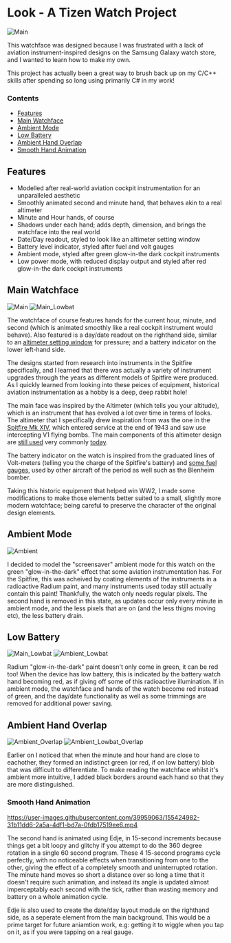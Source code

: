 # Look - A Tizen Watch Project

![Main](https://user-images.githubusercontent.com/39959063/155225316-8fc0301a-a282-4879-89d3-1120acb93976.png)

This watchface was designed because I was frustrated with a lack of aviation instrument-inspired designs on the Samsung Galaxy watch store, and I wanted to learn how to make my own.

This project has actually been a great way to brush back up on my C/C++ skills after spending so long using primarily C# in my work!

### Contents
- [Features](https://github.com/flyscript/Look#features)
- [Main Watchface](https://github.com/flyscript/Look#main-watchface)
- [Ambient Mode](https://github.com/flyscript/Look#ambient-mode)
- [Low Battery](https://github.com/flyscript/Look#low-battery)
- [Ambient Hand Overlap](https://github.com/flyscript/Look#ambient-hand-overlap)
- [Smooth Hand Animation](https://github.com/flyscript/Look#smooth-hand-animation)

## Features
- Modelled after real-world aviation cockpit instrumentation for an unparalleled aesthetic
- Smoothly animated second and minute hand, that behaves akin to a real altimeter
- Minute and Hour hands, of course
- Shadows under each hand; adds depth, dimension, and brings the watchface into the real world
- Date/Day readout, styled to look like an altimeter setting window
- Battery level indicator, styled after fuel and volt gauges
- Ambient mode, styled after green glow-in-the dark cockpit instruments
- Low power mode, with reduced display output and styled after red glow-in-the dark cockpit instruments

## Main Watchface
![Main](https://user-images.githubusercontent.com/39959063/155225316-8fc0301a-a282-4879-89d3-1120acb93976.png)
![Main_Lowbat](https://user-images.githubusercontent.com/39959063/155229907-bf52daff-215f-45e5-8276-95c2a2e4ea70.png)

The watchface of course features hands for the current hour, minute, and second (which is animated smoothly like a real cockpit instrument would behave). Also featured is a day/date readout on the righthand side, similar to an [altimeter setting window](http://learntoflyblog.com/2015/04/16/cfi-brief-pitot-static-systems-and-flight-instruments-part-ii/) for pressure; and a battery indicator on the lower left-hand side.

The designs started from research into instruments in the Spitfire specifically, and I learned that there was actually a variety of instrument upgrades through the years as different models of Spitfire were produced. As I quickly learned from looking into these peices of equipment, historical aviation instrumentation as a hobby is a deep, deep rabbit hole!

The main face was inspired by the Altimeter (which tells you your altitude), which is an instrument that has evolved a lot over time in terms of looks. The altimeter that I specifically drew inspiration from was the one in the [Spitfire Mk XIV](https://en.wikipedia.org/wiki/Supermarine_Spitfire_(Griffon-powered_variants)#Mk_XIV_(type_379)), which entered service at the end of 1943 and saw use intercepting V1 flying bombs. The main components of this altimeter design are [still used](https://sarasotaavionics.com/avionics/5934pm3a-unlighted) very commonly [today](https://www.chiefaircraft.com/utd-5934p3.html).

The battery indicator on the watch is inspired from the graduated lines of Volt-meters (telling you the charge of the Spitfire's battery) and [some fuel gauges](http://spitfirespares.co.uk/Instruments%20fuel%20gauges%208.html), used by other aircraft of the period as well such as the Blenheim bomber.

Taking this historic equipment that helped win WW2, I made some modifications to make those elements better suited to a small, slightly more modern watchface; being careful to preserve the character of the original design elements.

## Ambient Mode
![Ambient](https://user-images.githubusercontent.com/39959063/155225518-8d5e95fe-07b9-44d7-b172-9b438b2db120.png)

I decided to model the "screensaver" ambient mode for this watch on the green "glow-in-the-dark" effect that some aviation instrumentation has. For the Spitfire, this was acheived by coating elements of the instruments in a radioactive Radium paint, and many instruments used today still actually contain this paint! Thankfully, the watch only needs regular pixels. The second hand is removed in this state, as updates occur only every minute in ambient mode, and the less pixels that are on (and the less thigns moving etc), the less battery drain.

## Low Battery
![Main_Lowbat](https://user-images.githubusercontent.com/39959063/155230026-3aa25a18-a495-431d-89f2-8099fbabd336.png)
![Ambient_Lowbat](https://user-images.githubusercontent.com/39959063/155230041-9623a581-5089-463e-9dfe-4250cba8708d.png)

Radium "glow-in-the-dark" paint doesn't only come in green, it can be red too! When the device has low battery, this is indicated by the battery watch hand becoming red, as if giving off some of this radioactive illumination. If in ambient mode, the watchface and hands of the watch become red instead of green, and the day/date functionality as well as some trimmings are removed for additional power saving.

## Ambient Hand Overlap
![Ambient_Overlap](https://user-images.githubusercontent.com/39959063/155229419-2bdf200d-0f78-4646-bfab-8f3d0b7d0dd6.png)
![Ambient_Lowbat_Overlap](https://user-images.githubusercontent.com/39959063/155230181-38fe7181-c1cf-4c71-ae9a-56642f180a92.png)

Earlier on I noticed that when the minute and hour hand are close to eachother, they formed an indistinct green (or red, if on low battery) blob that was difficult to differentiate. To make reading the watchface whilst it's ambient more intuitive, I added black borders around each hand so that they are more distinguished.

### Smooth Hand Animation
https://user-images.githubusercontent.com/39959063/155424982-31b11dd6-2a5a-4df1-bd7a-0fdb17519ee6.mp4

The second hand is animated using Edje, in 15-second increments because things get a bit loopy and glitchy if you attempt to do the 360 degree rotation in a single 60 second program. These 4 15-second programs cycle perfectly, with no noticeable effects when transitioning from one to the other, giving the effect of a completely smooth and uninterrupted rotation. The minute hand moves so short a distance over so long a time that it doesn't require such animation, and instead its angle is updated almost imperceptably each second with the tick, rather than wasting memory and battery on a whole animation cycle.

Edje is also used to create the date/day layout module on the righthand side, as a seperate element from the main background. This would be a prime target for future aniamtion work, e.g: getting it to wiggle when you tap on it, as if you were tapping on a real gauge.
